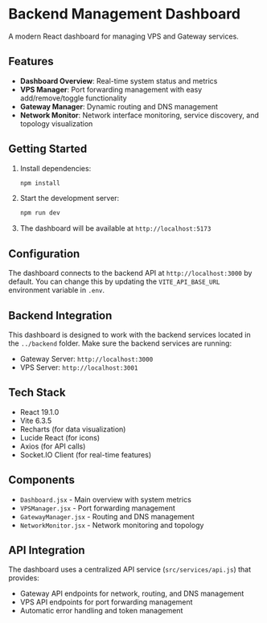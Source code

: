 # Backend Management Dashboard

A modern React dashboard for managing VPS and Gateway services.

## Features

- **Dashboard Overview**: Real-time system status and metrics
- **VPS Manager**: Port forwarding management with easy add/remove/toggle functionality  
- **Gateway Manager**: Dynamic routing and DNS management
- **Network Monitor**: Network interface monitoring, service discovery, and topology visualization

## Getting Started

1. Install dependencies:
   ```bash
   npm install
   ```

2. Start the development server:
   ```bash
   npm run dev
   ```

3. The dashboard will be available at `http://localhost:5173`

## Configuration

The dashboard connects to the backend API at `http://localhost:3000` by default. You can change this by updating the `VITE_API_BASE_URL` environment variable in `.env`.

## Backend Integration

This dashboard is designed to work with the backend services located in the `../backend` folder. Make sure the backend services are running:

- Gateway Server: `http://localhost:3000`
- VPS Server: `http://localhost:3001`

## Tech Stack

- React 19.1.0
- Vite 6.3.5
- Recharts (for data visualization)
- Lucide React (for icons)
- Axios (for API calls)
- Socket.IO Client (for real-time features)

## Components

- `Dashboard.jsx` - Main overview with system metrics
- `VPSManager.jsx` - Port forwarding management
- `GatewayManager.jsx` - Routing and DNS management  
- `NetworkMonitor.jsx` - Network monitoring and topology

## API Integration

The dashboard uses a centralized API service (`src/services/api.js`) that provides:

- Gateway API endpoints for network, routing, and DNS management
- VPS API endpoints for port forwarding management
- Automatic error handling and token management
